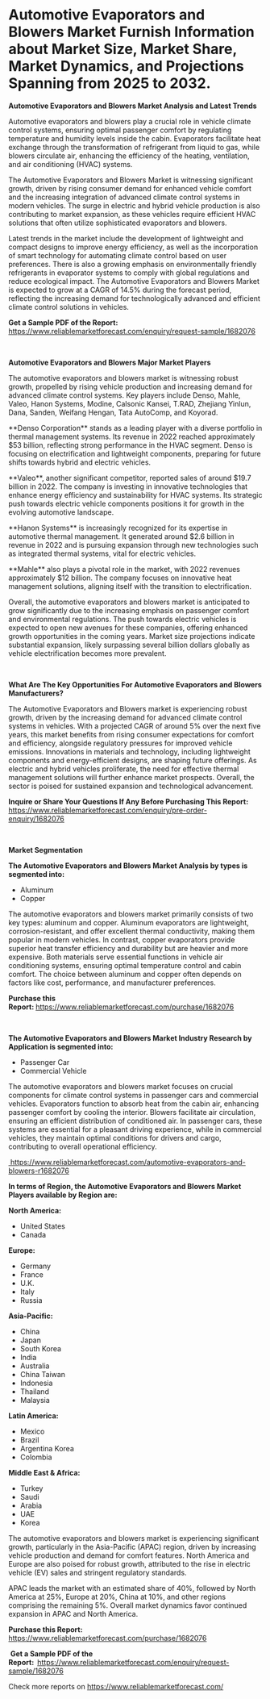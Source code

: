 <p><h1>Automotive Evaporators and Blowers Market Furnish Information about Market Size, Market Share, Market Dynamics, and Projections Spanning from 2025 to 2032.</h1></p><p><strong>Automotive Evaporators and Blowers Market Analysis and Latest Trends</strong></p>
<p><p>Automotive evaporators and blowers play a crucial role in vehicle climate control systems, ensuring optimal passenger comfort by regulating temperature and humidity levels inside the cabin. Evaporators facilitate heat exchange through the transformation of refrigerant from liquid to gas, while blowers circulate air, enhancing the efficiency of the heating, ventilation, and air conditioning (HVAC) systems.</p><p>The Automotive Evaporators and Blowers Market is witnessing significant growth, driven by rising consumer demand for enhanced vehicle comfort and the increasing integration of advanced climate control systems in modern vehicles. The surge in electric and hybrid vehicle production is also contributing to market expansion, as these vehicles require efficient HVAC solutions that often utilize sophisticated evaporators and blowers.</p><p>Latest trends in the market include the development of lightweight and compact designs to improve energy efficiency, as well as the incorporation of smart technology for automating climate control based on user preferences. There is also a growing emphasis on environmentally friendly refrigerants in evaporator systems to comply with global regulations and reduce ecological impact. The Automotive Evaporators and Blowers Market is expected to grow at a CAGR of 14.5% during the forecast period, reflecting the increasing demand for technologically advanced and efficient climate control solutions in vehicles.</p></p>
<p><strong>Get a Sample PDF of the Report:&nbsp;</strong> <a href="https://www.reliablemarketforecast.com/enquiry/request-sample/1682076?utm_campaign=3182&utm_medium=2&utm_source=Github&utm_content=ia&utm_term=24032025&utm_id=automotive-evaporators-and-blowers">https://www.reliablemarketforecast.com/enquiry/request-sample/1682076</a></p>
<p>&nbsp;</p>
<p><strong>Automotive Evaporators and Blowers Major Market Players</strong></p>
<p><p>The automotive evaporators and blowers market is witnessing robust growth, propelled by rising vehicle production and increasing demand for advanced climate control systems. Key players include Denso, Mahle, Valeo, Hanon Systems, Modine, Calsonic Kansei, T.RAD, Zhejiang Yinlun, Dana, Sanden, Weifang Hengan, Tata AutoComp, and Koyorad.</p><p>**Denso Corporation** stands as a leading player with a diverse portfolio in thermal management systems. Its revenue in 2022 reached approximately $53 billion, reflecting strong performance in the HVAC segment. Denso is focusing on electrification and lightweight components, preparing for future shifts towards hybrid and electric vehicles.</p><p>**Valeo**, another significant competitor, reported sales of around $19.7 billion in 2022. The company is investing in innovative technologies that enhance energy efficiency and sustainability for HVAC systems. Its strategic push towards electric vehicle components positions it for growth in the evolving automotive landscape.</p><p>**Hanon Systems** is increasingly recognized for its expertise in automotive thermal management. It generated around $2.6 billion in revenue in 2022 and is pursuing expansion through new technologies such as integrated thermal systems, vital for electric vehicles.</p><p>**Mahle** also plays a pivotal role in the market, with 2022 revenues approximately $12 billion. The company focuses on innovative heat management solutions, aligning itself with the transition to electrification.</p><p>Overall, the automotive evaporators and blowers market is anticipated to grow significantly due to the increasing emphasis on passenger comfort and environmental regulations. The push towards electric vehicles is expected to open new avenues for these companies, offering enhanced growth opportunities in the coming years. Market size projections indicate substantial expansion, likely surpassing several billion dollars globally as vehicle electrification becomes more prevalent.</p></p>
<p>&nbsp;</p>
<p><strong>What Are The Key Opportunities For Automotive Evaporators and Blowers Manufacturers?</strong></p>
<p><p>The Automotive Evaporators and Blowers market is experiencing robust growth, driven by the increasing demand for advanced climate control systems in vehicles. With a projected CAGR of around 5% over the next five years, this market benefits from rising consumer expectations for comfort and efficiency, alongside regulatory pressures for improved vehicle emissions. Innovations in materials and technology, including lightweight components and energy-efficient designs, are shaping future offerings. As electric and hybrid vehicles proliferate, the need for effective thermal management solutions will further enhance market prospects. Overall, the sector is poised for sustained expansion and technological advancement.</p></p>
<p><strong>Inquire or Share Your Questions If Any Before Purchasing This Report:</strong> <a href="https://www.reliablemarketforecast.com/enquiry/pre-order-enquiry/1682076?utm_campaign=3182&utm_medium=2&utm_source=Github&utm_content=ia&utm_term=24032025&utm_id=automotive-evaporators-and-blowers">https://www.reliablemarketforecast.com/enquiry/pre-order-enquiry/1682076</a></p>
<p>&nbsp;</p>
<p><strong>Market Segmentation</strong></p>
<p><strong>The Automotive Evaporators and Blowers Market Analysis by types is segmented into:</strong></p>
<p><ul><li>Aluminum</li><li>Copper</li></ul></p>
<p><p>The automotive evaporators and blowers market primarily consists of two key types: aluminum and copper. Aluminum evaporators are lightweight, corrosion-resistant, and offer excellent thermal conductivity, making them popular in modern vehicles. In contrast, copper evaporators provide superior heat transfer efficiency and durability but are heavier and more expensive. Both materials serve essential functions in vehicle air conditioning systems, ensuring optimal temperature control and cabin comfort. The choice between aluminum and copper often depends on factors like cost, performance, and manufacturer preferences.</p></p>
<p><strong>Purchase this Report:&nbsp;</strong><a href="https://www.reliablemarketforecast.com/purchase/1682076?utm_campaign=3182&utm_medium=2&utm_source=Github&utm_content=ia&utm_term=24032025&utm_id=automotive-evaporators-and-blowers">https://www.reliablemarketforecast.com/purchase/1682076</a></p>
<p>&nbsp;</p>
<p><strong>The Automotive Evaporators and Blowers Market Industry Research by Application is segmented into:</strong></p>
<p><ul><li>Passenger Car</li><li>Commercial Vehicle</li></ul></p>
<p><p>The automotive evaporators and blowers market focuses on crucial components for climate control systems in passenger cars and commercial vehicles. Evaporators function to absorb heat from the cabin air, enhancing passenger comfort by cooling the interior. Blowers facilitate air circulation, ensuring an efficient distribution of conditioned air. In passenger cars, these systems are essential for a pleasant driving experience, while in commercial vehicles, they maintain optimal conditions for drivers and cargo, contributing to overall operational efficiency.</p></p>
<p><a href="https://www.reliablemarketforecast.com/automotive-evaporators-and-blowers-r1682076?utm_campaign=3182&utm_medium=2&utm_source=Github&utm_content=ia&utm_term=24032025&utm_id=automotive-evaporators-and-blowers">&nbsp;https://www.reliablemarketforecast.com/automotive-evaporators-and-blowers-r1682076</a></p>
<p><strong>In terms of Region, the Automotive Evaporators and Blowers Market Players available by Region are:</strong></p>
<p>
    <p> <strong> North America: </strong>
        <ul>
            <li>United States</li>
            <li>Canada</li>
        </ul>
        </p> 
    <p> <strong> Europe: </strong>
        <ul>
            <li>Germany</li>
            <li>France</li>
            <li>U.K.</li>
            <li>Italy</li>
            <li>Russia</li>
        </ul>
        </p> 
    <p> <strong> Asia-Pacific: </strong>
        <ul>
            <li>China</li>
            <li>Japan</li>
            <li>South Korea</li>
            <li>India</li>
            <li>Australia</li>
            <li>China Taiwan</li>
            <li>Indonesia</li>
            <li>Thailand</li>
            <li>Malaysia</li>
        </ul>
        </p> 
    <p> <strong> Latin America: </strong>
        <ul>
            <li>Mexico</li>
            <li>Brazil</li>
            <li>Argentina Korea</li>
            <li>Colombia</li>
        </ul>
        </p> 
    <p> <strong> Middle East & Africa: </strong>
        <ul>
            <li>Turkey</li>
            <li>Saudi</li>
            <li>Arabia</li>
            <li>UAE</li>
            <li>Korea</li>
        </ul>
    </p>
    </p>
<p><p>The automotive evaporators and blowers market is experiencing significant growth, particularly in the Asia-Pacific (APAC) region, driven by increasing vehicle production and demand for comfort features. North America and Europe are also poised for robust growth, attributed to the rise in electric vehicle (EV) sales and stringent regulatory standards. </p><p>APAC leads the market with an estimated share of 40%, followed by North America at 25%, Europe at 20%, China at 10%, and other regions comprising the remaining 5%. Overall market dynamics favor continued expansion in APAC and North America.</p></p>
<p><strong>Purchase this Report: </strong><a href="https://www.reliablemarketforecast.com/purchase/1682076?utm_campaign=3182&utm_medium=2&utm_source=Github&utm_content=ia&utm_term=24032025&utm_id=automotive-evaporators-and-blowers">https://www.reliablemarketforecast.com/purchase/1682076</a></p>
<p>&nbsp;<strong>Get a Sample PDF of the Report:&nbsp;&nbsp;</strong><a href="https://www.reliablemarketforecast.com/enquiry/request-sample/1682076?utm_campaign=3182&utm_medium=2&utm_source=Github&utm_content=ia&utm_term=24032025&utm_id=automotive-evaporators-and-blowers">https://www.reliablemarketforecast.com/enquiry/request-sample/1682076</a></p>
<p><strong></strong></p>
<p>Check more reports on <a href="https://www.reliablemarketforecast.com/?utm_campaign=3182&utm_medium=2&utm_source=Github&utm_content=ia&utm_term=24032025&utm_id=automotive-evaporators-and-blowers">https://www.reliablemarketforecast.com/</a></p>
